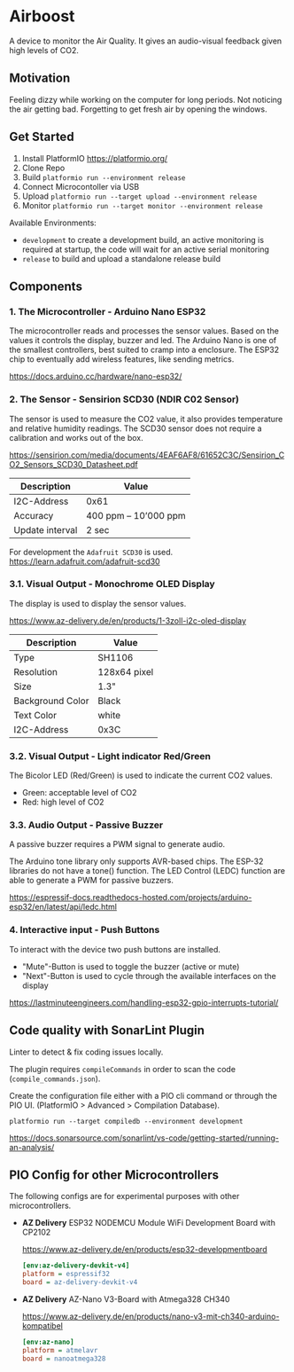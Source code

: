 # Airboost

A device to monitor the Air Quality. It gives an audio-visual feedback given high levels of CO2.

## Motivation

Feeling dizzy while working on the computer for long periods. Not noticing the air getting bad. Forgetting to get fresh air by opening the windows.


## Get Started

1. Install PlatformIO https://platformio.org/
2. Clone Repo
3. Build `platformio run --environment release`
4. Connect Microcontoller via USB
5. Upload `platformio run --target upload --environment release`
6. Monitor `platformio run --target monitor --environment release`

Available Environments:

- `development` to create a development build, an active monitoring is required at startup, the code will wait for an active serial monitoring
- `release` to build and upload a standalone release build

## Components

### 1. The Microcontroller - Arduino Nano ESP32

The microcontroller reads and processes the sensor values. Based on the values it controls  the display, buzzer and led.
The Arduino Nano is one of the smallest controllers, best suited to cramp into a enclosure.
The ESP32 chip to eventually add wireless features, like sending metrics.

https://docs.arduino.cc/hardware/nano-esp32/


### 2. The Sensor - Sensirion SCD30 (NDIR C02 Sensor)

The sensor is used to measure the CO2 value, it also provides temperature and relative humidity readings.
The SCD30 sensor does not require a calibration and works out of the box.

https://sensirion.com/media/documents/4EAF6AF8/61652C3C/Sensirion_CO2_Sensors_SCD30_Datasheet.pdf

| Description     | Value                |
| --------------- | -------------------- |
| I2C-Address     | 0x61                 |
| Accuracy        | 400 ppm – 10’000 ppm |
| Update interval | 2 sec                |

For development the `Adafruit SCD30` is used. https://learn.adafruit.com/adafruit-scd30


### 3.1. Visual Output - Monochrome OLED Display

The display is used to display the sensor values.

https://www.az-delivery.de/en/products/1-3zoll-i2c-oled-display

| Description      | Value        |
| ---------------- | ------------ |
| Type             | SH1106       |
| Resolution       | 128x64 pixel |
| Size             | 1.3"         |
| Background Color | Black        |
| Text Color       | white        |
| I2C-Address      | 0x3C         |


### 3.2. Visual Output - Light indicator Red/Green

The Bicolor LED (Red/Green) is used to indicate the current CO2 values.

- Green: acceptable level of CO2
- Red: high level of CO2


### 3.3. Audio Output - Passive Buzzer

A passive buzzer requires a PWM signal to generate audio.

The Arduino tone library only supports AVR-based chips.
The ESP-32 libraries do not have a tone() function.
The LED Control (LEDC) function are able to generate a PWM for passive buzzers.

https://espressif-docs.readthedocs-hosted.com/projects/arduino-esp32/en/latest/api/ledc.html


### 4. Interactive input - Push Buttons

To interact with the device two push buttons are installed.

- "Mute"-Button is used to toggle the buzzer (active or mute)
- "Next"-Button is used to cycle through the available interfaces on the display

https://lastminuteengineers.com/handling-esp32-gpio-interrupts-tutorial/


## Code quality with SonarLint Plugin

Linter to detect & fix coding issues locally.

The plugin requires `compileCommands` in order to scan the code (`compile_commands.json`).

Create the configuration file either with a PIO cli command or through the PIO UI. (PlatformIO > Advanced > Compilation Database).

    platformio run --target compiledb --environment development

https://docs.sonarsource.com/sonarlint/vs-code/getting-started/running-an-analysis/


## PIO Config for other Microcontrollers

The following configs are for experimental purposes with other microcontrollers.

- **AZ Delivery** ESP32 NODEMCU Module WiFi Development Board with CP2102

  https://www.az-delivery.de/en/products/esp32-developmentboard

  ```ini
  [env:az-delivery-devkit-v4]
  platform = espressif32
  board = az-delivery-devkit-v4
  ```

- **AZ Delivery** AZ-Nano V3-Board with Atmega328 CH340

  https://www.az-delivery.de/en/products/nano-v3-mit-ch340-arduino-kompatibel

  ```ini
  [env:az-nano]
  platform = atmelavr
  board = nanoatmega328
  ```
